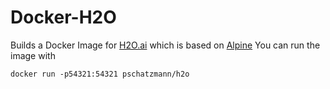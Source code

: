 # Docker-H2O
Builds a Docker Image for [H2O.ai](https://www.h2o.ai/) which is based on [Alpine](https://hub.docker.com/_/alpine/) 
You can run the image with

    docker run -p54321:54321 pschatzmann/h2o


